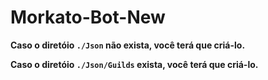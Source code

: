 # Morkato-Bot-New

**Caso o diretóio `./Json` não exista, você terá que criá-lo.**

**Caso o diretóio `./Json/Guilds` exista, você terá que criá-lo.**
